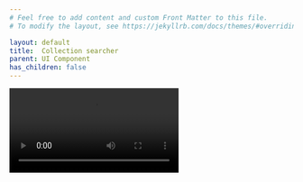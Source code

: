 ```yaml
---
# Feel free to add content and custom Front Matter to this file.
# To modify the layout, see https://jekyllrb.com/docs/themes/#overriding-theme-defaults

layout: default
title:  Collection searcher
parent: UI Component
has_children: false
---
```

<video src="Video/Demo.MP4" type="video/mp4" />